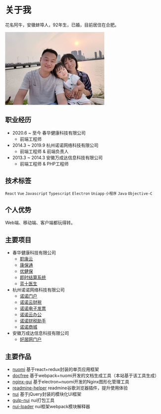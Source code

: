 # 关于我

花名阿牛，安徽蚌埠人，92年生，已婚，目前居住在合肥。

![](./.img/1.jpg)

## 职业经历

- 2020.6 ~ 至今 春华健康科技有限公司
  - 前端工程师
- 2014.3 ~ 2019.9 杭州诺诺网络科技有限公司
  - 前端工程师 & 前端负责人
- 2013.3 ~ 2014.3 安徽万成达信息科技有限公司
  - 前端工程师 & PHP工程师

## 技术标签

`React`
`Vue`
`Javascript`
`Typescript`
`Electron`
`Uniapp`
`小程序`
`Java`
`Objective-C`

## 个人优势

Web端、移动端、客户端都玩得转。

## 主要项目

- 春华健康科技有限公司
  - [职康云](https://www.zhikangyun.cn/)
  - [康保通](https://kangbaotong.net/)
  - [优健保](https://youjianbao.cc/)
  - [即时结算系统](https://e.kangbaotong.net/)
  - [蓝十医生](https://a.app.qq.com/o/simple.jsp?pkgname=com.chunhuahealth.doctor&fromcase=40002)
- 杭州诺诺网络科技有限公司
  - [诺诺门户](https://www.jss.com.cn/)
  - [诺诺云财税](https://cloud.jss.com.cn/)
  - [诺诺电子发票](https://fp.jss.com.cn/)
  - [诺诺云办公](https://oa.jss.com.cn/)
  - [诺诺财税助手](https://cszs.jss.com.cn/)
  - [诺诺商城](https://www.axnsc.com/)
- 安徽万成达信息科技有限公司
  - [好居网门户](https://haoju.cn/)

## 主要作品

- [nuomi](https://github.com/nuomijs/nuomi) 基于react+redux封装的单页应用框架
- [docfree](https://github.com/yinjiazeng/docfree) 基于webpack+nuomi开发的文档生成工具（本站基于该工具生成）
- [nginx-gui](https://github.com/yinjiazeng/NginxGUI) 基于electron+nuomi开发的Nginx图形化管理工具
- [readmine-helper](https://github.com/yinjiazeng/readmine-helper) readmine谷歌浏览器插件，提升使用体验
- [nui](https://github.com/yinjiazeng/nui) 基于jQuery封装的模块化UI框架
- [gulp-nui](https://github.com/yinjiazeng/gulp-nui) nui打包工具
- [nui-loader](https://github.com/yinjiazeng/gulp-nui) nui框架webpack模块解释器